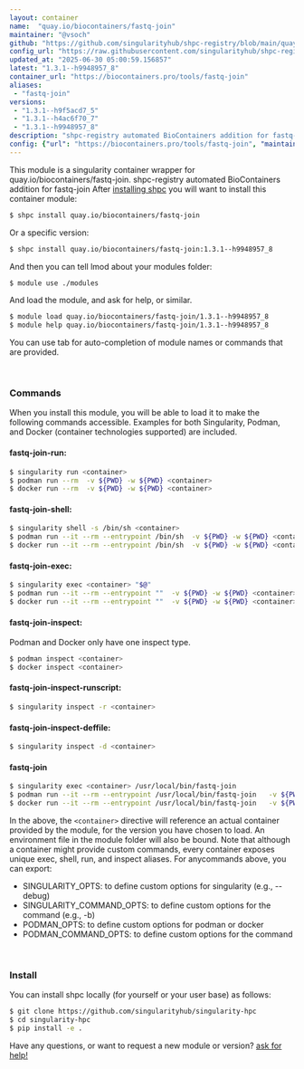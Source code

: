 ```yaml
---
layout: container
name:  "quay.io/biocontainers/fastq-join"
maintainer: "@vsoch"
github: "https://github.com/singularityhub/shpc-registry/blob/main/quay.io/biocontainers/fastq-join/container.yaml"
config_url: "https://raw.githubusercontent.com/singularityhub/shpc-registry/main/quay.io/biocontainers/fastq-join/container.yaml"
updated_at: "2025-06-30 05:00:59.156857"
latest: "1.3.1--h9948957_8"
container_url: "https://biocontainers.pro/tools/fastq-join"
aliases:
 - "fastq-join"
versions:
 - "1.3.1--h9f5acd7_5"
 - "1.3.1--h4ac6f70_7"
 - "1.3.1--h9948957_8"
description: "shpc-registry automated BioContainers addition for fastq-join"
config: {"url": "https://biocontainers.pro/tools/fastq-join", "maintainer": "@vsoch", "description": "shpc-registry automated BioContainers addition for fastq-join", "latest": {"1.3.1--h9948957_8": "sha256:ab4a7468edfdcae39f86b6ea09e1f3e22cb12f1dbb5a503630944e5a8c125989"}, "tags": {"1.3.1--h9f5acd7_5": "sha256:36c5408357a3a1d2a6639116b83f13c16826bc2eb1384c8f6edc714c4c06144f", "1.3.1--h4ac6f70_7": "sha256:1a3375f4b03f50a4f59c244fbf2ae0b2b8b042ed992275f6a9dbcdfb37e6a7f0", "1.3.1--h9948957_8": "sha256:ab4a7468edfdcae39f86b6ea09e1f3e22cb12f1dbb5a503630944e5a8c125989"}, "docker": "quay.io/biocontainers/fastq-join", "aliases": {"fastq-join": "/usr/local/bin/fastq-join"}}
---
```


This module is a singularity container wrapper for quay.io/biocontainers/fastq-join.
shpc-registry automated BioContainers addition for fastq-join
After [installing shpc](#install) you will want to install this container module:


```bash
$ shpc install quay.io/biocontainers/fastq-join
```

Or a specific version:

```bash
$ shpc install quay.io/biocontainers/fastq-join:1.3.1--h9948957_8
```

And then you can tell lmod about your modules folder:

```bash
$ module use ./modules
```

And load the module, and ask for help, or similar.

```bash
$ module load quay.io/biocontainers/fastq-join/1.3.1--h9948957_8
$ module help quay.io/biocontainers/fastq-join/1.3.1--h9948957_8
```

You can use tab for auto-completion of module names or commands that are provided.

<br>

### Commands

When you install this module, you will be able to load it to make the following commands accessible.
Examples for both Singularity, Podman, and Docker (container technologies supported) are included.

#### fastq-join-run:

```bash
$ singularity run <container>
$ podman run --rm  -v ${PWD} -w ${PWD} <container>
$ docker run --rm  -v ${PWD} -w ${PWD} <container>
```

#### fastq-join-shell:

```bash
$ singularity shell -s /bin/sh <container>
$ podman run --it --rm --entrypoint /bin/sh  -v ${PWD} -w ${PWD} <container>
$ docker run --it --rm --entrypoint /bin/sh  -v ${PWD} -w ${PWD} <container>
```

#### fastq-join-exec:

```bash
$ singularity exec <container> "$@"
$ podman run --it --rm --entrypoint ""  -v ${PWD} -w ${PWD} <container> "$@"
$ docker run --it --rm --entrypoint ""  -v ${PWD} -w ${PWD} <container> "$@"
```

#### fastq-join-inspect:

Podman and Docker only have one inspect type.

```bash
$ podman inspect <container>
$ docker inspect <container>
```

#### fastq-join-inspect-runscript:

```bash
$ singularity inspect -r <container>
```

#### fastq-join-inspect-deffile:

```bash
$ singularity inspect -d <container>
```


#### fastq-join

```bash
$ singularity exec <container> /usr/local/bin/fastq-join
$ podman run --it --rm --entrypoint /usr/local/bin/fastq-join   -v ${PWD} -w ${PWD} <container> -c " $@"
$ docker run --it --rm --entrypoint /usr/local/bin/fastq-join   -v ${PWD} -w ${PWD} <container> -c " $@"
```



In the above, the `<container>` directive will reference an actual container provided
by the module, for the version you have chosen to load. An environment file in the
module folder will also be bound. Note that although a container
might provide custom commands, every container exposes unique exec, shell, run, and
inspect aliases. For anycommands above, you can export:

 - SINGULARITY_OPTS: to define custom options for singularity (e.g., --debug)
 - SINGULARITY_COMMAND_OPTS: to define custom options for the command (e.g., -b)
 - PODMAN_OPTS: to define custom options for podman or docker
 - PODMAN_COMMAND_OPTS: to define custom options for the command

<br>

### Install

You can install shpc locally (for yourself or your user base) as follows:

```bash
$ git clone https://github.com/singularityhub/singularity-hpc
$ cd singularity-hpc
$ pip install -e .
```

Have any questions, or want to request a new module or version? [ask for help!](https://github.com/singularityhub/singularity-hpc/issues)